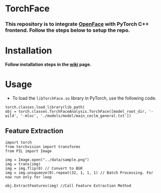 # **TorchFace**

### This repository is to integrate [OpenFace](https://github.com/TadasBaltrusaitis/OpenFace) with PyTorch C++ frontend. Follow the steps below to setup the repo.

# **Installation**
**Follow installation steps in the [wiki](https://github.com/saandeepa93/TorchOpenFace/wiki/Unix-Setup) page.**

# **Usage**
* To load the `libTorchFace.so` library in PyTorch, use the following code.

```
torch.classes.load_library(lib_path)
obj = torch.classes.TorchFaceAnalysis.TorchFace([model_root_dir, '-wild', '-mloc', './models/model/main_ceclm_general.txt'])
```

## **Feature Extraction**
```
import torch 
from torchvision import transforms 
from PIL import Image

img = Image.open("../data/sample.png")
img = trans(img)
img = img.flip(0) // Convert to BGR
img = img.unsqueeze(0).repeat(32, 1, 1, 1) // Batch Processing. For now run only for loop

obj.ExtractFeatures(img) //Call Feature Extraction Method
```



